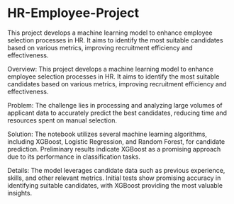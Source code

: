 # HR-Employee-Project
This project develops a machine learning model to enhance employee selection processes in HR. It aims to identify the most suitable candidates based on various metrics, improving recruitment efficiency and effectiveness. 

Overview: This project develops a machine learning model to enhance employee selection processes in HR. It aims to identify the most suitable candidates based on various metrics, improving recruitment efficiency and effectiveness.

Problem: The challenge lies in processing and analyzing large volumes of applicant data to accurately predict the best candidates, reducing time and resources spent on manual selection.

Solution: The notebook utilizes several machine learning algorithms, including XGBoost, Logistic Regression, and Random Forest, for candidate prediction. Preliminary results indicate XGBoost as a promising approach due to its performance in classification tasks.

Details: The model leverages candidate data such as previous experience, skills, and other relevant metrics. Initial tests show promising accuracy in identifying suitable candidates, with XGBoost providing the most valuable insights.

